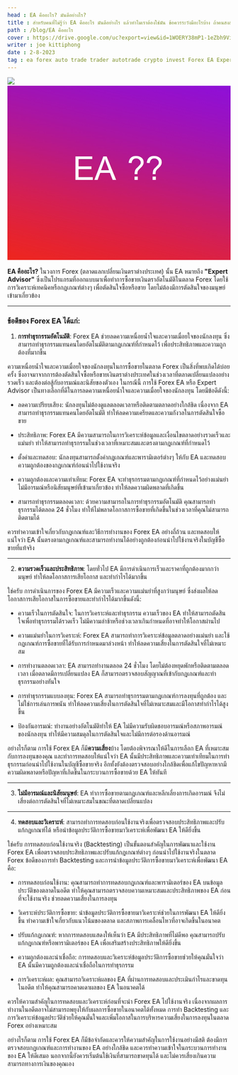```yaml
---
head : EA คืออะไร? มันดีอย่างไร?
title : สำหรับคนที่ไม่รู้ว่า EA คืออะไร มันดีอย่างไร แล้วทำไมเราต้องใช่มัน ข้อควรระวังมีอะไรบ้าง ถ้าคนสงสัย บทความนี้มีคำตอบเข้าไปอ่านเลย
path : /blog/EA คืออะไร
cover : https://drive.google.com/uc?export=view&id=1WOERY38mP1-1eZbh9VioxB37VN8uT7jq
writer : joe kittiphong
date : 2-8-2023
tag : ea forex auto trade trader autotrade crypto invest Forex EA Expert Advisor Forex automated trading Automated Forex trading Forex robot Algorithmic trading Forex algorithm Forex trading software MetaTrader EA Forex EA system Best Forex EA Top Forex Expert Advisor AI Forex trading Forex EA strategies Backtesting Forex EA Forex EA development Forex EA optimization Forex EA performance Reliable Forex EA Profitable Forex EA
---
```


![](https://drive.google.com/uc?export=view&id=1WOERY38mP1-1eZbh9VioxB37VN8uT7jq)
![](../content-image/what%20is%20EA.jpg)


**EA คืออะไร?** ในวงการ Forex (ตลาดแลกเปลี่ยนเงินตราต่างประเทศ) นั้น EA หมายถึง **"Expert Advisor"** ซึ่งเป็นโปรแกรมที่ออกแบบมาเพื่อทำการซื้อขายเงินตราอัตโนมัติในตลาด Forex โดยใช้การวิเคราะห์เทคนิคหรือกฎเกณฑ์ต่างๆ เพื่อตัดสินใจซื้อหรือขาย โดยไม่ต้องมีการตัดสินใจของมนุษย์เข้ามาเกี่ยวข้อง

---

### ข้อดีของ Forex EA ได้แก่:

1. **การทำธุรกรรมอัตโนมัติ**: Forex EA ช่วยลดความเหนื่อยน้ำใจและความเมื่อยใจของนักลงทุน ซึ่งสามารถทำธุรกรรมแทนคนโดยอัตโนมัติตามกฎเกณฑ์ที่กำหนดไว้ เพื่อประสิทธิภาพและความถูกต้องที่มากขึ้น

ความเหนื่อยน้ำใจและความเมื่อยใจของนักลงทุนในการซื้อขายในตลาด Forex เป็นสิ่งที่พบเกิดได้บ่อยครั้ง ซึ่งอาจมาจากการต้องตัดสินใจซื้อหรือขายเงินตราต่างประเทศในช่วงเวลาที่ตลาดเปลี่ยนแปลงอย่างรวดเร็ว และต้องต่อสู้กับอารมณ์และนิสัยของตัวเอง ในกรณีนี้ การใช้ Forex EA หรือ Expert Advisor เป็นทางเลือกที่ดีในการลดความเหนื่อยน้ำใจและความเมื่อยใจของนักลงทุน โดยมีข้อดีดังนี้:

- ลดความเปรียบเสียง: นักลงทุนไม่ต้องดูแลตลอดเวลาหรือติดตามตลาดอย่างใกล้ชิด เนื่องจาก EA สามารถทำธุรกรรมแทนคนโดยอัตโนมัติ ทำให้ลดความเครียดและความกังวลในการตัดสินใจซื้อขาย

- ประสิทธิภาพ: Forex EA มีความสามารถในการวิเคราะห์ข้อมูลและเงื่อนไขตลาดอย่างรวดเร็วและแม่นยำ ทำให้สามารถทำธุรกรรมในช่วงเวลาที่เหมาะสมและตรงตามกฎเกณฑ์ที่กำหนดไว้

- ตั้งค่าและทดสอบ: นักลงทุนสามารถตั้งค่ากฎเกณฑ์และพารามิเตอร์ต่างๆ ให้กับ EA และทดสอบความถูกต้องของกฎเกณฑ์ก่อนนำไปใช้งานจริง

- ความถูกต้องและความเท่าเทียม: Forex EA จะทำธุรกรรมตามกฎเกณฑ์ที่กำหนดไว้อย่างแม่นยำ ไม่มีอารมณ์หรือนิสัยมนุษย์ที่เข้ามาเกี่ยวข้อง ทำให้ลดความผิดพลาดที่เกิดขึ้น

- สามารถทำธุรกรรมตลอดเวลา: ด้วยความสามารถในการทำธุรกรรมอัตโนมัติ คุณสามารถทำธุรกรรมได้ตลอด 24 ชั่วโมง ทำให้ไม่พลาดโอกาสการซื้อขายที่เกิดขึ้นในช่วงเวลาที่คุณไม่สามารถติดตามได้

ควรทำความเข้าใจเกี่ยวกับกฎเกณฑ์และวิธีการทำงานของ Forex EA อย่างถี่ถ้วน และทดสอบให้แน่ใจว่า EA นั้นตรงตามกฎเกณฑ์และสามารถทำงานได้อย่างถูกต้องก่อนนำไปใช้งานจริงในบัญชีซื้อขายที่แท้จริง

---

2. **ความรวดเร็วและประสิทธิภาพ**: โดยทั่วไป EA มีการดำเนินการเร็วและราคาที่ถูกต้องมากกว่ามนุษย์ ทำให้ลดโอกาสการเสียโอกาส และทำกำไรได้มากขึ้น

ใช่ครับ การดำเนินการของ Forex EA มีความเร็วและความแม่นยำที่สูงกว่ามนุษย์ ซึ่งส่งผลให้ลดโอกาสการเสียโอกาสในการซื้อขายและทำกำไรได้มากขึ้นดังนี้:

- ความเร็วในการตัดสินใจ: ในการวิเคราะห์และทำธุรกรรม ความเร็วของ EA ทำให้สามารถตัดสินใจเพื่อทำธุรกรรมได้รวดเร็ว ไม่มีความล่าช้าหรือช่วงเวลาเกินกำหนดที่อาจทำให้โอกาสผ่านไป

- ความแม่นยำในการวิเคราะห์: Forex EA สามารถทำการวิเคราะห์ข้อมูลตลาดอย่างแม่นยำ และใช้กฎเกณฑ์การซื้อขายที่ได้รับการกำหนดมาล่วงหน้า ทำให้ลดความเสี่ยงในการตัดสินใจที่ไม่เหมาะสม

- การทำงานตลอดเวลา: EA สามารถทำงานตลอด 24 ชั่วโมง โดยไม่ต้องหยุดพักหรือติดตามตลอดเวลา เมื่อตลาดมีการเปลี่ยนแปลง EA ก็สามารถตรวจสอบสัญญาณที่เข้ากับกฎเกณฑ์และทำธุรกรรมอย่างทันใจ

- การทำธุรกรรมแบบลงทุน: Forex EA สามารถทำธุรกรรมตามกฎเกณฑ์การลงทุนที่ถูกต้อง และไม่ใช่การเล่นการพนัน ทำให้ลดความเสี่ยงในการตัดสินใจที่ไม่เหมาะสมและมีโอกาสทำกำไรได้สูงขึ้น

- ป้องกันอารมณ์: ทำงานอย่างอัตโนมัติทำให้ EA ไม่มีความรับผิดชอบอารมณ์หรือสภาพอารมณ์ของนักลงทุน ทำให้มีความสมดุลในการตัดสินใจและไม่มีการต่อรองด้านอารมณ์

อย่างไรก็ตาม การใช้ Forex EA ก็มี**ความเสี่ยง**บ้าง โดยต้องพิจารณาให้ดีในการเลือก EA ที่เหมาะสมกับการลงทุนของคุณ และทำการทดสอบให้แน่ใจว่า EA นั้นมีประสิทธิภาพและความเท่าเทียมในการทำธุรกรรมก่อนนำไปใช้งานในบัญชีซื้อขายจริง อีกทั้งยังต้องตรวจสอบอย่างใกล้ชิดเพื่อแก้ไขปัญหาหากมีความผิดพลาดหรือปัญหาที่เกิดขึ้นในกระบวนการซื้อขายด้วย EA ให้ทันที

---

3. **ไม่มีอารมณ์และนิสัยมนุษย์**: EA ทำการซื้อขายตามกฎเกณฑ์และหลีกเลี่ยงการเกิดอารมณ์ จึงไม่เสี่ยงต่อการตัดสินใจที่ไม่เหมาะสมในขณะที่ตลาดเปลี่ยนแปลง

---

4. **ทดสอบและวิเคราะห์**: สามารถทำการทดสอบก่อนใช้งานจริงเพื่อตรวจสอบประสิทธิภาพและปรับแก้กฎเกณฑ์ได้ หรือนำข้อมูลประวัติการซื้อขายมาวิเคราะห์เพื่อพัฒนา EA ให้ดียิ่งขึ้น

ใช่ครับ การทดสอบก่อนใช้งานจริง (Backtesting) เป็นขั้นตอนสำคัญในการพัฒนาและใช้งาน Forex EA เพื่อตรวจสอบประสิทธิภาพและปรับแก้กฎเกณฑ์ต่างๆ ก่อนนำไปใช้งานจริงในตลาด Forex ข้อดีของการทำ Backtesting และการนำข้อมูลประวัติการซื้อขายมาวิเคราะห์เพื่อพัฒนา EA คือ:

- การทดสอบก่อนใช้งาน: คุณสามารถทำการทดสอบกฎเกณฑ์และพารามิเตอร์ของ EA บนข้อมูลประวัติของตลาดในอดีต ทำให้คุณสามารถตรวจสอบความเหมาะสมและประสิทธิภาพของ EA ก่อนที่จะใช้งานจริง ช่วยลดความเสี่ยงในการลงทุน

- วิเคราะห์ประวัติการซื้อขาย: นำข้อมูลประวัติการซื้อขายมาวิเคราะห์ช่วยในการพัฒนา EA ให้ดียิ่งขึ้น ทำความเข้าใจเกี่ยวกับแนวโน้มของตลาด และสภาพการเคลื่อนไหวที่อาจเกิดขึ้นในอนาคต

- ปรับแก้กฎเกณฑ์: หากการทดสอบแสดงให้เห็นว่า EA มีประสิทธิภาพที่ไม่ดีพอ คุณสามารถปรับแก้กฎเกณฑ์หรือพารามิเตอร์ของ EA เพื่อเสริมสร้างประสิทธิภาพให้ดียิ่งขึ้น

- ความถูกต้องและน่าเชื่อถือ: การทดสอบและวิเคราะห์ข้อมูลประวัติการซื้อขายช่วยให้คุณมั่นใจว่า EA นั้นมีความถูกต้องและน่าเชื่อถือในการทำธุรกรรม

- การวิเคราะห์ผล: คุณสามารถวิเคราะห์ผลของ EA ที่ผ่านการทดสอบและประเมินกำไรและขาดทุนในอดีต ทำให้คุณสามารถคาดเดาผลของ EA ในอนาคตได้

ควรให้ความสำคัญในการทดสอบและวิเคราะห์ก่อนที่จะนำ Forex EA ไปใช้งานจริง เนื่องจากผลการทำงานในอดีตอาจไม่สามารถพยุงให้กับผลการซื้อขายในอนาคตได้ทั้งหมด การทำ Backtesting และการวิเคราะห์ข้อมูลประวัติช่วยให้คุณมั่นใจและเพิ่มโอกาสในการบริหารความเสี่ยงในการลงทุนในตลาด Forex อย่างเหมาะสม


อย่างไรก็ตาม การใช้ Forex EA ก็มีข้อจำกัดและควรให้ความสำคัญในการใช้งานอย่างมีสติ ต้องมีการตรวจสอบกฎเกณฑ์และการทำงานของ EA อย่างใกล้ชิด และควรทำความเข้าใจในกระบวนการทำงานของ EA ให้ดีเสมอ นอกจากนี้ยังควรเริ่มต้นใช้เงินที่สามารถขาดทุนได้ และไม่ควรเสี่ยงเกินความสามารถทางการเงินของคุณเอง


